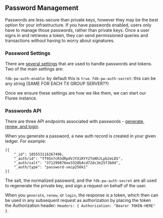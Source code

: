 ## Password Management

Passwords are less-secure than private keys, however they may be the best option for your infrastructure. If you have passwords enabled, users only have to manage those passwords, rather than private keys. Once a user signs in and retrieves a token, they can send permissioned queries and transactions without having to worry about signatures. 

### Password Settings
There are [several settings](/docs/getting-started/fluree-anywhere#password-and-jwt-token-settings) that are used to handle passwords and tokens. Two of the main settings are:

`fdb-pw-auth-enable`: by default this is `true`. 
`fdb-pw-auth-secret`: this can be any string (SAME FOR EACH TX GROUP SERVER??)

Once we ensure these settings are how we like them, we can start our Fluree instance. 

### Passwords API

There are three API endpoints associated with passwords - [generate, renew, and login](/api/downloaded-endpoints/overview#password-authentication-endpoints).

When you generate a password, a new auth record is created in your given ledger. For example:

```all
[{
    "_id": 105553116267496,
    "_auth/id": "Tf9Sn7cR3dRpdVJYXiRYY2TeNhJLpb2eLDS",
    "_auth/salt": "371299876ee3328b4cd72dc3e25f3b0d",
    "_auth/type": "password-secp256k1"
}]
```

The salt, the normalized password, and the `fdb-pw-auth-secret` are all used to regenerate the private key, and sign a request on behalf of the user. 

When you `generate`, `renew`, or `login`, the response is a token, which then can be used in any subsequent request as authorization by placing the token the Authorization header: `Headers: { Authorization: "Bearer TOKEN-HERE" }`. 